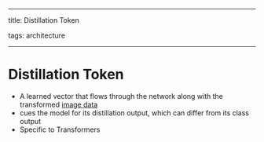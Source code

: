 
---

title: Distillation Token

tags: architecture 

---

# Distillation Token
- A learned vector that flows through the network along with the transformed [image data](Image%20Data.md)
- cues the model for its distillation output, which can differ from its class output
- Specific to Transformers


















































































